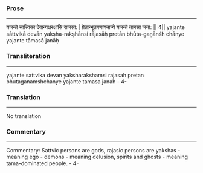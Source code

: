### Prose 
 --- 
यजन्ते सात्त्विका देवान्यक्षरक्षांसि राजसा: |
प्रेतान्भूतगणांश्चान्ये यजन्ते तामसा जना: || 4||
yajante sāttvikā devān yakṣha-rakṣhānsi rājasāḥ
pretān bhūta-gaṇānśh chānye yajante tāmasā janāḥ

### Transliteration 
 --- 
yajante sattvika devan yaksharakshamsi rajasah pretan bhutaganamshchanye yajante tamasa janah - 4-

### Translation 
 --- 
No translation

### Commentary 
 --- 
Commentary: Sattvic persons are gods, rajasic persons are yakshas - meaning ego - demons - meaning delusion, spirits and ghosts - meaning tama-dominated people. - 4-